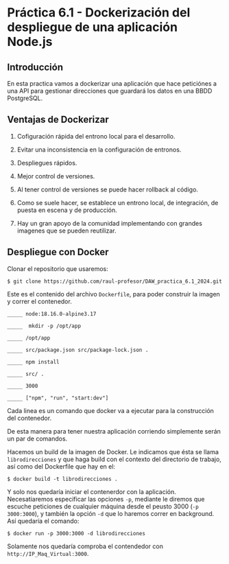 # Práctica 6.1 - Dockerización del despliegue de una aplicación Node.js

## Introducción

En esta practica vamos a dockerizar una aplicación que hace peticiónes a una API para gestionar direcciones que guardará los datos en una BBDD PostgreSQL.

## Ventajas de Dockerizar

1. Cofiguración rápida del entrono local para el desarrollo.

2. Evitar una inconsistencia en la configuración de entronos.

3. Despliegues rápidos.

4. Mejor control de versiones.

5. Al tener control de versiones se puede hacer rollback al código.

6. Como se suele hacer, se establece un entrono local, de integración, de puesta en escena y de producción.

7. Hay un gran apoyo de la comunidad implementando con grandes imagenes que se pueden reutilizar.

## Despliegue con Docker

Clonar el repositorio que usaremos:

````
$ git clone https://github.com/raul-profesor/DAW_practica_6.1_2024.git
````

Este es el contenido del archivo ``Dockerfile``, para poder construir la imagen y correr el contenedor.

````
_____ node:18.16.0-alpine3.17 

_____  mkdir -p /opt/app

_____ /opt/app

_____ src/package.json src/package-lock.json .

_____ npm install

_____ src/ .

_____ 3000

_____ ["npm", "run", "start:dev"]

````

Cada linea es un comando que docker va a ejecutar para la construcción del contenedor.

De esta manera para tener nuestra aplicación corriendo simplemente serán un par de comandos.

Hacemos un build de la imagen de Docker. Le indicamos que ésta se llama ``librodirecciones`` y que haga build con el contexto del directorio de trabajo, así como del Dockerfile que hay en el:

``$ docker build -t librodirecciones .``

Y solo nos quedaría iniciar el contenerdor con la aplicación. Necesatiaremos especificar las opciones ``-p``, mediante le diremos que escuche peticiones de cualquier máquina desde el peusto 3000 (``-p 3000:3000``), y también la opción ``-d`` que lo haremos correr en background. Así quedaría el comando:

```$ docker run -p 3000:3000 -d librodirecciones```

Solamente nos quedaría comproba el contendedor con ``http://IP_Maq_Virtual:3000``.

 